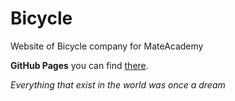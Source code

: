 # Bicycle
Website of Bicycle company for MateAcademy

**GitHub Pages** you can find [there](https://platoniux.github.io/Bicycle/app/ "GitHub Pages for this repo").

*Everything that exist in the world was once a dream*
